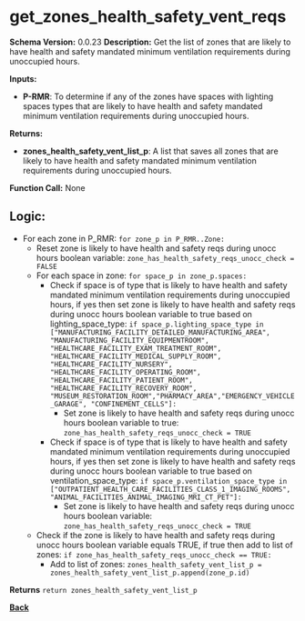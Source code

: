 # get_zones_health_safety_vent_reqs  

**Schema Version:** 0.0.23
**Description:** Get the list of zones that are likely to have health and safety mandated minimum ventilation requirements during unoccupied hours.  

**Inputs:**  
- **P-RMR**: To determine if any of the zones have spaces with lighting spaces types that are likely to have health and safety mandated minimum ventilation requirements during unoccupied hours.  

**Returns:**  
- **zones_health_safety_vent_list_p**: A list that saves all zones that are likely to have health and safety mandated minimum ventilation requirements during unoccupied hours.  
 
**Function Call:** None  

## Logic:  
- For each zone in P_RMR: `for zone_p in P_RMR..Zone:`
    - Reset zone is likely to have health and safety reqs during unocc hours boolean variable: `zone_has_health_safety_reqs_unocc_check = FALSE` 
    - For each space in zone: `for space_p in zone_p.spaces:`
        - Check if space is of type that is likely to have health and safety mandated minimum ventilation requirements during unoccupied hours, if yes then set zone is likely to have health and safety reqs during unocc hours boolean variable to true based on lighting_space_type: `if space_p.lighting_space_type in ["MANUFACTURING_FACILITY_DETAILED_MANUFACTURING_AREA", "MANUFACTURING_FACILITY_EQUIPMENTROOM", "HEALTHCARE_FACILITY_EXAM_TREATMENT_ROOM", "HEALTHCARE_FACILITY_MEDICAL_SUPPLY_ROOM", "HEALTHCARE_FACILITY_NURSERY", "HEALTHCARE_FACILITY_OPERATING_ROOM", "HEALTHCARE_FACILITY_PATIENT_ROOM", "HEALTHCARE_FACILITY_RECOVERY_ROOM", "MUSEUM_RESTORATION_ROOM","PHARMACY_AREA","EMERGENCY_VEHICLE_GARAGE", "CONFINEMENT_CELLS"]:`
            - Set zone is likely to have health and safety reqs during unocc hours boolean variable to true: `zone_has_health_safety_reqs_unocc_check = TRUE`
        - Check if space is of type that is likely to have health and safety mandated minimum ventilation requirements during unoccupied hours, if yes then set zone is likely to have health and safety reqs during unocc hours boolean variable to true based on ventilation_space_type: `if space_p.ventilation_space_type in ["OUTPATIENT_HEALTH_CARE_FACILITIES_CLASS_1_IMAGING_ROOMS", "ANIMAL_FACILITIES_ANIMAL_IMAGING_MRI_CT_PET"]:`
            - Set zone is likely to have health and safety reqs during unocc hours boolean variable: `zone_has_health_safety_reqs_unocc_check = TRUE`
    - Check if the zone is likely to have health and safety reqs during unocc hours boolean variable equals TRUE, if true then add to list of zones: `if zone_has_health_safety_reqs_unocc_check == TRUE:`
        - Add to list of zones: `zones_health_safety_vent_list_p = zones_health_safety_vent_list_p.append(zone_p.id)`  

**Returns** `return zones_health_safety_vent_list_p`

**[Back](../_toc.md)**